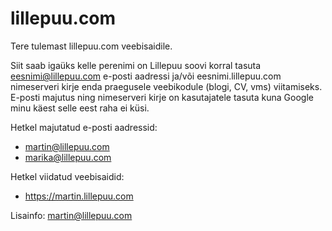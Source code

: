 # lillepuu.com
Tere tulemast lillepuu.com veebisaidile. 

Siit saab igaüks kelle perenimi on Lillepuu soovi korral tasuta eesnimi@lillepuu.com e-posti aadressi ja/või eesnimi.lillepuu.com nimeserveri kirje enda praegusele veebikodule (blogi, CV, vms) viitamiseks. E-posti majutus ning nimeserveri kirje on kasutajatele tasuta kuna Google minu käest selle eest raha ei küsi.

Hetkel majutatud e-posti aadressid:
- martin@lillepuu.com
- marika@lillepuu.com

Hetkel viidatud veebisaidid:
- https://martin.lillepuu.com

Lisainfo: martin@lillepuu.com
